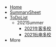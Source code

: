 <!-- docs/_sidebar.md --> 

* [Home]()  
* [SummarySheet](SummarySheet)
* [ToDoList](ToDoList)
  * 2021Summer
    * [2021牛客多校](2021Summer/niuke)
    * [2021杭电多校](2021Summer/hdu)
* More

